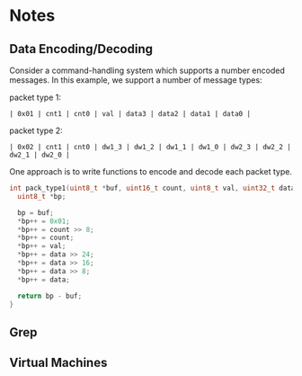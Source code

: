 # Notes

## Data Encoding/Decoding

Consider a command-handling system which supports a number encoded messages. In
this example, we support a number of message types:

packet type 1:
```
| 0x01 | cnt1 | cnt0 | val | data3 | data2 | data1 | data0 |
```

packet type 2:
```
| 0x02 | cnt1 | cnt0 | dw1_3 | dw1_2 | dw1_1 | dw1_0 | dw2_3 | dw2_2 | dw2_1 | dw2_0 | 
```

One approach is to write functions to encode and decode each packet type.

```C
int pack_type1(uint8_t *buf, uint16_t count, uint8_t val, uint32_t data) {
  uint8_t *bp;

  bp = buf;
  *bp++ = 0x01;
  *bp++ = count >> 8;
  *bp++ = count;
  *bp++ = val;
  *bp++ = data >> 24;
  *bp++ = data >> 16;
  *bp++ = data >> 8;
  *bp++ = data;

  return bp - buf;
}
```



## Grep






## Virtual Machines